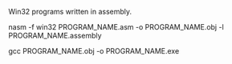 Win32 programs written in assembly.

nasm -f win32 PROGRAM_NAME.asm -o PROGRAM_NAME.obj -l PROGRAM_NAME.assembly

gcc PROGRAM_NAME.obj -o PROGRAM_NAME.exe
